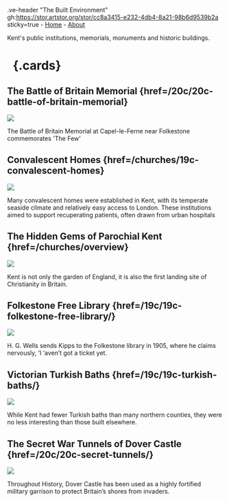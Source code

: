 .ve-header "The Built Environment" gh:https://stor.artstor.org/stor/cc8a3415-e232-4db4-8a21-98b6d9539b2a sticky=true
    - [Home](/)
    - [About](/about)

Kent's public institutions, memorials, monuments and historic buildings.

# &nbsp; {.cards}

## The Battle of Britain Memorial {href=/20c/20c-battle-of-britain-memorial}

![](https://iiif.juncture-digital.org/thumbnail?url=https://upload.wikimedia.org/wikipedia/commons/2/20/Bob-mem1.jpg)

The Battle of Britain Memorial at Capel-le-Ferne near Folkestone commemorates 'The Few'

## Convalescent Homes {href=/churches/19c-convalescent-homes}

![](https://iiif.juncture-digital.org/thumbnail?url=https://stor.artstor.org/stor/b39e64c7-9ec4-42a9-97d2-d3c1509b5940)

Many convalescent homes were established in Kent, with its temperate seaside climate and relatively easy access to London. These institutions aimed to support recuperating patients, often drawn from urban hospitals

## The Hidden Gems of Parochial Kent {href=/churches/overview}

![](https://iiif.juncture-digital.org/thumbnail?url=https://stor.artstor.org/stor/ff238281-c64f-4ce8-9172-75d3eaa3901b)

Kent is not only the garden of England, it is also the first landing site of Christianity in Britain.


## Folkestone Free Library {href=/19c/19c-folkestone-free-library/}

![](https://iiif.juncture-digital.org/thumbnail?url=https://s2.geograph.org.uk/geophotos/06/44/15/6441598_45f93e8d_1024x1024.jpg)

H. G. Wells sends Kipps to the Folkestone library in 1905, where he claims nervously, ‘I ‘aven’t got a ticket yet.

## Victorian Turkish Baths {href=/19c/19c-turkish-baths/}

![](https://iiif.wellcomecollection.org/image/L0005395/full/full/0/default.jpg)

While Kent had fewer Turkish baths than many northern counties, they were no less interesting than those built elsewhere.

## The Secret War Tunnels of Dover Castle {href=/20c/20c-secret-tunnels/}

![](https://iiif.juncture-digital.org/thumbnail?url=https://stor.artstor.org/stor/b5454516-3f8b-49dc-ae11-fee1888c3292)

Throughout History, Dover Castle has been used as a highly fortified military garrison to protect Britain’s shores from invaders. 

